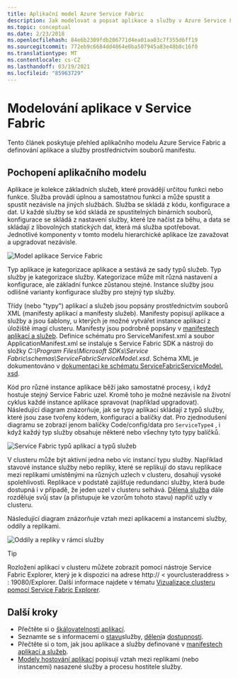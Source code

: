 ```yaml
---
title: Aplikační model Azure Service Fabric
description: Jak modelovat a popsat aplikace a služby v Azure Service Fabric pomocí souborů manifestu aplikace a služby.
ms.topic: conceptual
ms.date: 2/23/2018
ms.openlocfilehash: 84e6b2309fdb206771d4ea01aa03c7f355d6ff19
ms.sourcegitcommit: 772eb9c6684dd4864e0ba507945a83e48b8c16f0
ms.translationtype: MT
ms.contentlocale: cs-CZ
ms.lasthandoff: 03/19/2021
ms.locfileid: "85963729"
---
```

# <a name="model-an-application-in-service-fabric"></a>Modelování aplikace v Service Fabric
Tento článek poskytuje přehled aplikačního modelu Azure Service Fabric a definování aplikace a služby prostřednictvím souborů manifestu.

## <a name="understand-the-application-model"></a>Pochopení aplikačního modelu
Aplikace je kolekce základních služeb, které provádějí určitou funkci nebo funkce. Služba provádí úplnou a samostatnou funkci a může spustit a spustit nezávisle na jiných službách.  Služba se skládá z kódu, konfigurace a dat. U každé služby se kód skládá ze spustitelných binárních souborů, konfigurace se skládá z nastavení služby, které lze načíst za běhu, a data se skládají z libovolných statických dat, která má služba spotřebovat. Jednotlivé komponenty v tomto modelu hierarchické aplikace lze zavažovat a upgradovat nezávisle.

![Model aplikace Service Fabric][appmodel-diagram]

Typ aplikace je kategorizace aplikace a sestává ze sady typů služeb. Typ služby je kategorizace služby. Kategorizace může mít různá nastavení a konfigurace, ale základní funkce zůstanou stejné. Instance služby jsou odlišné varianty konfigurace služby pro stejný typ služby.  

Třídy (nebo "typy") aplikací a služeb jsou popsány prostřednictvím souborů XML (manifesty aplikací a manifesty služeb).  Manifesty popisují aplikace a služby a jsou šablony, u kterých je možné vytvářet instance aplikací z úložiště imagí clusteru.  Manifesty jsou podrobně popsány v [manifestech aplikací a služeb](service-fabric-application-and-service-manifests.md). Definice schématu pro ServiceManifest.xml a soubor ApplicationManifest.xml se instaluje s Service Fabric SDK a nástroji do složky *C:\Program Files\Microsoft SDKs\Service Fabric\schemas\ServiceFabricServiceModel.xsd*. Schéma XML je dokumentováno v [dokumentaci ke schématu ServiceFabricServiceModel. xsd](service-fabric-service-model-schema.md).

Kód pro různé instance aplikace běží jako samostatné procesy, i když hostuje stejný Service Fabric uzel. Kromě toho je možné nezávisle na životní cyklus každé instance aplikace spravovat (například upgradovat). Následující diagram znázorňuje, jak se typy aplikací skládají z typů služby, které jsou zase tvořeny kódem, konfigurací a balíčky dat. Pro zjednodušení diagramu se zobrazí jenom balíčky Code/config/data pro `ServiceType4` , i když každý typ služby obsahuje některé nebo všechny tyto typy balíčků.

![Service Fabric typů aplikací a typů služeb][cluster-imagestore-apptypes]

V clusteru může být aktivní jedna nebo víc instancí typu služby. Například stavové instance služby nebo repliky, které se replikují do stavu replikace mezi replikami umístěnými na různých uzlech v clusteru, dosahují vysoké spolehlivosti. Replikace v podstatě zajišťuje redundanci služby, která bude dostupná i v případě, že jeden uzel v clusteru selhává. [Dělená služba](service-fabric-concepts-partitioning.md) dále rozděluje svůj stav (a přistupuje ke vzorům tohoto stavu) napříč uzly v clusteru.

Následující diagram znázorňuje vztah mezi aplikacemi a instancemi služby, oddíly a replikami.

![Oddíly a repliky v rámci služby][cluster-application-instances]

> [!TIP]
> Rozložení aplikací v clusteru můžete zobrazit pomocí nástroje Service Fabric Explorer, který je k dispozici na adrese http:// &lt; yourclusteraddress &gt; : 19080/Explorer. Další informace najdete v tématu [Vizualizace clusteru pomocí Service Fabric Explorer](service-fabric-visualizing-your-cluster.md).
> 
> 


## <a name="next-steps"></a>Další kroky
- Přečtěte si o [škálovatelnosti aplikací](service-fabric-concepts-scalability.md).
- Seznamte se s informacemi o [stavu](service-fabric-concepts-state.md)služby, [dělení](service-fabric-concepts-partitioning.md)a [dostupnosti](service-fabric-availability-services.md).
- Přečtěte si o tom, jak jsou aplikace a služby definované v [manifestech aplikací a služeb](service-fabric-application-and-service-manifests.md).
- [Modely hostování aplikací](service-fabric-hosting-model.md) popisují vztah mezi replikami (nebo instancemi) nasazené služby a procesu hostitele služby.

<!--Image references-->
[appmodel-diagram]: ./media/service-fabric-application-model/application-model.png
[cluster-imagestore-apptypes]: ./media/service-fabric-application-model/cluster-imagestore-apptypes.png
[cluster-application-instances]: media/service-fabric-application-model/cluster-application-instances.png


